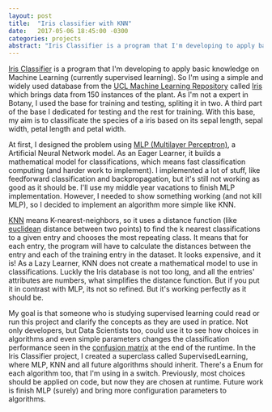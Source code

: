 ```yaml
---
layout: post
title:  "Iris classifier with KNN"
date:   2017-05-06 18:45:00 -0300
categories: projects
abstract: "Iris Classifier is a program that I'm developing to apply basic knowledge on Machine Learning. So I'm using a simple and widely used database called Iris for training and testing. Firstly the software used only MLP, now I implemented KNN, which is working very good. In this post I explain a little about how KNN is working in this base."
---
```

[Iris Classifier](https://github.com/glauberrleite/iris-classifier) is a program that I'm developing to apply basic knowledge on Machine Learning (currently supervised learning). So I'm using a simple and widely used database from the [UCL Machine Learning Repository](https://archive.ics.uci.edu/ml/datasets.html) called [Iris](https://archive.ics.uci.edu/ml/datasets/Iris) which brings data from 150 instances of the plant. As I'm not a expert in Botany, I used the base for training and testing, spliting it in two. A third part of the base I dedicated for testing and the rest for training. With this base, my aim is to classificate the species of a iris based on its sepal length, sepal width, petal length and petal width.

At first, I designed the problem using [MLP (Multilayer Perceptron)](https://en.wikipedia.org/wiki/Multilayer_perceptron), a Artificial Neural Network model. As an Eager Learner, it builds a mathematical model for classifications, which means fast classification computing (and harder work to implement). I implemented a lot of stuff, like feedforward classification and backpropagation, but it's still not working as good as it should be. I'll use my middle year vacations to finish MLP implementation. However, I needed to show something working (and not kill MLP), so I decided to implement an algorithm more simple like KNN.

[KNN](https://en.wikipedia.org/wiki/K-nearest_neighbors_algorithm) means K-nearest-neighbors, so it uses a distance function (like [euclidean](https://en.wikipedia.org/wiki/Euclidean_distance) distance between two points) to find the k nearest classifications to a given entry and chooses the most repeating class. It means that for each entry, the program will have to calculate the distances between the entry and each of the training entry in the dataset. It looks expensive, and it is! As a Lazy Learner, KNN does not create a mathematical model to use in classifications. Luckly the Iris database is not too long, and all the entries' attributes are numbers, what simplifies the distance function. But if you put it in contrast with MLP, its not so refined. But it's working perfectly as it should be.

My goal is that someone who is studying supervised learning could read or run this project and clarify the concepts as they are used in pratice. Not only developers, but Data Scientists too, could use it to see how choices in algorithms and even simple parameters changes the classification performance seen in the [confusion matrix](https://en.wikipedia.org/wiki/Confusion_matrix) at the end of the runtime. In the Iris Classifier project, I created a superclass called SupervisedLearning, where MLP, KNN and all future algorithms should inherit. There's a Enum for each algorithm too, that I'm using in a switch. Previously, most choices should be applied on code, but now they are chosen at runtime. Future work is finish MLP (surely) and bring more configuration parameters to algorithms.
